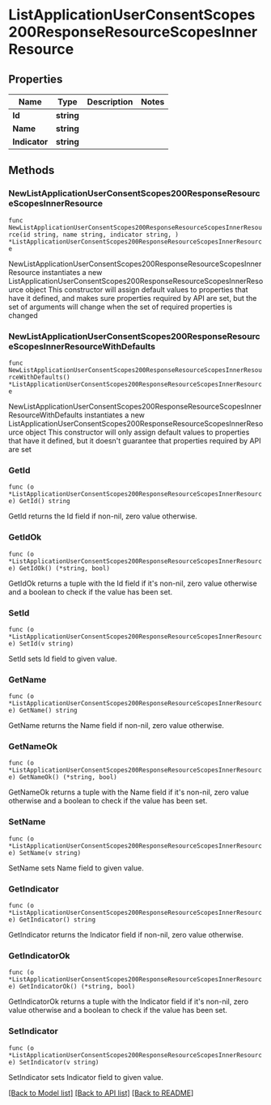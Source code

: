 # ListApplicationUserConsentScopes200ResponseResourceScopesInnerResource

## Properties

Name | Type | Description | Notes
------------ | ------------- | ------------- | -------------
**Id** | **string** |  | 
**Name** | **string** |  | 
**Indicator** | **string** |  | 

## Methods

### NewListApplicationUserConsentScopes200ResponseResourceScopesInnerResource

`func NewListApplicationUserConsentScopes200ResponseResourceScopesInnerResource(id string, name string, indicator string, ) *ListApplicationUserConsentScopes200ResponseResourceScopesInnerResource`

NewListApplicationUserConsentScopes200ResponseResourceScopesInnerResource instantiates a new ListApplicationUserConsentScopes200ResponseResourceScopesInnerResource object
This constructor will assign default values to properties that have it defined,
and makes sure properties required by API are set, but the set of arguments
will change when the set of required properties is changed

### NewListApplicationUserConsentScopes200ResponseResourceScopesInnerResourceWithDefaults

`func NewListApplicationUserConsentScopes200ResponseResourceScopesInnerResourceWithDefaults() *ListApplicationUserConsentScopes200ResponseResourceScopesInnerResource`

NewListApplicationUserConsentScopes200ResponseResourceScopesInnerResourceWithDefaults instantiates a new ListApplicationUserConsentScopes200ResponseResourceScopesInnerResource object
This constructor will only assign default values to properties that have it defined,
but it doesn't guarantee that properties required by API are set

### GetId

`func (o *ListApplicationUserConsentScopes200ResponseResourceScopesInnerResource) GetId() string`

GetId returns the Id field if non-nil, zero value otherwise.

### GetIdOk

`func (o *ListApplicationUserConsentScopes200ResponseResourceScopesInnerResource) GetIdOk() (*string, bool)`

GetIdOk returns a tuple with the Id field if it's non-nil, zero value otherwise
and a boolean to check if the value has been set.

### SetId

`func (o *ListApplicationUserConsentScopes200ResponseResourceScopesInnerResource) SetId(v string)`

SetId sets Id field to given value.


### GetName

`func (o *ListApplicationUserConsentScopes200ResponseResourceScopesInnerResource) GetName() string`

GetName returns the Name field if non-nil, zero value otherwise.

### GetNameOk

`func (o *ListApplicationUserConsentScopes200ResponseResourceScopesInnerResource) GetNameOk() (*string, bool)`

GetNameOk returns a tuple with the Name field if it's non-nil, zero value otherwise
and a boolean to check if the value has been set.

### SetName

`func (o *ListApplicationUserConsentScopes200ResponseResourceScopesInnerResource) SetName(v string)`

SetName sets Name field to given value.


### GetIndicator

`func (o *ListApplicationUserConsentScopes200ResponseResourceScopesInnerResource) GetIndicator() string`

GetIndicator returns the Indicator field if non-nil, zero value otherwise.

### GetIndicatorOk

`func (o *ListApplicationUserConsentScopes200ResponseResourceScopesInnerResource) GetIndicatorOk() (*string, bool)`

GetIndicatorOk returns a tuple with the Indicator field if it's non-nil, zero value otherwise
and a boolean to check if the value has been set.

### SetIndicator

`func (o *ListApplicationUserConsentScopes200ResponseResourceScopesInnerResource) SetIndicator(v string)`

SetIndicator sets Indicator field to given value.



[[Back to Model list]](../README.md#documentation-for-models) [[Back to API list]](../README.md#documentation-for-api-endpoints) [[Back to README]](../README.md)


